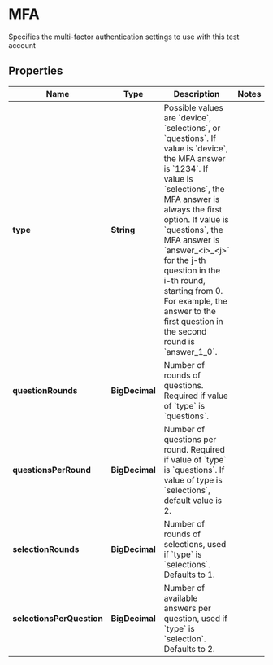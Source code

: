 

# MFA

Specifies the multi-factor authentication settings to use with this test account

## Properties

| Name | Type | Description | Notes |
|------------ | ------------- | ------------- | -------------|
|**type** | **String** | Possible values are &#x60;device&#x60;, &#x60;selections&#x60;, or &#x60;questions&#x60;.  If value is &#x60;device&#x60;, the MFA answer is &#x60;1234&#x60;.  If value is &#x60;selections&#x60;, the MFA answer is always the first option.  If value is &#x60;questions&#x60;, the MFA answer is  &#x60;answer_&lt;i&gt;_&lt;j&gt;&#x60; for the j-th question in the i-th round, starting from 0. For example, the answer to the first question in the second round is &#x60;answer_1_0&#x60;. |  |
|**questionRounds** | **BigDecimal** | Number of rounds of questions. Required if value of &#x60;type&#x60; is &#x60;questions&#x60;.  |  |
|**questionsPerRound** | **BigDecimal** | Number of questions per round. Required if value of &#x60;type&#x60; is &#x60;questions&#x60;. If value of type is &#x60;selections&#x60;, default value is 2. |  |
|**selectionRounds** | **BigDecimal** | Number of rounds of selections, used if &#x60;type&#x60; is &#x60;selections&#x60;. Defaults to 1. |  |
|**selectionsPerQuestion** | **BigDecimal** | Number of available answers per question, used if &#x60;type&#x60; is &#x60;selection&#x60;. Defaults to 2.  |  |



